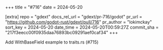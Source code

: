 +++
title = "#716"
date = 2024-05-20

[extra]
repo = "gdext"
docs_rel_url = "gdext/pr-716/godot"
pr_url = "https://github.com/godot-rust/gdext/pull/716"
pr_author = "lokimckay"
sort_key = 2024-05-20
date_time = 2024-05-20T00:59:27Z
commit_sha = "217f3eecc00f0935daa76893bc09291aef0caf34"
+++

Add WithBaseField example to traits.rs (#715)

